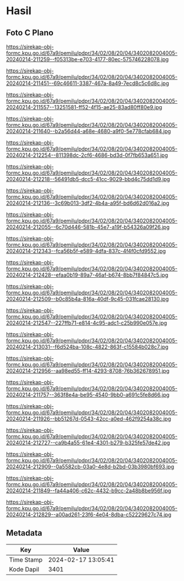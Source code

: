 # Hasil

## Foto C Plano

https://sirekap-obj-formc.kpu.go.id/67a9/pemilu/pdpr/34/02/08/20/04/3402082004005-20240214-211259--f05313be-e703-4177-80ec-575746228078.jpg

https://sirekap-obj-formc.kpu.go.id/67a9/pemilu/pdpr/34/02/08/20/04/3402082004005-20240214-211451--69c46611-3387-467a-8a49-7ecd8c5c6d8c.jpg

https://sirekap-obj-formc.kpu.go.id/67a9/pemilu/pdpr/34/02/08/20/04/3402082004005-20240214-211557--13251581-ff52-4f15-ae25-83ad80ff80e9.jpg

https://sirekap-obj-formc.kpu.go.id/67a9/pemilu/pdpr/34/02/08/20/04/3402082004005-20240214-211640--b2a56d44-a68e-4680-a9f0-5e778cfab684.jpg

https://sirekap-obj-formc.kpu.go.id/67a9/pemilu/pdpr/34/02/08/20/04/3402082004005-20240214-212254--811398dc-2cf6-4686-bd3d-0f7fb653a651.jpg

https://sirekap-obj-formc.kpu.go.id/67a9/pemilu/pdpr/34/02/08/20/04/3402082004005-20240214-212218--56491db5-dcc5-41cc-9029-bbd4c75dd1d9.jpg

https://sirekap-obj-formc.kpu.go.id/67a9/pemilu/pdpr/34/02/08/20/04/3402082004005-20240214-212136--3c69b013-3df2-4b4a-a95f-bd6d62d016a2.jpg

https://sirekap-obj-formc.kpu.go.id/67a9/pemilu/pdpr/34/02/08/20/04/3402082004005-20240214-212055--6c70d446-581b-45e7-a19f-b54326a09f26.jpg

https://sirekap-obj-formc.kpu.go.id/67a9/pemilu/pdpr/34/02/08/20/04/3402082004005-20240214-212343--fca56b5f-e589-4dfa-837c-4f4f0cfd9552.jpg

https://sirekap-obj-formc.kpu.go.id/67a9/pemilu/pdpr/34/02/08/20/04/3402082004005-20240214-212428--efaa0b19-89a7-46af-b674-8bb7f84847c5.jpg

https://sirekap-obj-formc.kpu.go.id/67a9/pemilu/pdpr/34/02/08/20/04/3402082004005-20240214-212509--b0c85b4a-816a-40df-9c45-031fcae28130.jpg

https://sirekap-obj-formc.kpu.go.id/67a9/pemilu/pdpr/34/02/08/20/04/3402082004005-20240214-212547--227ffb71-e814-4c95-adc1-c25b990e057e.jpg

https://sirekap-obj-formc.kpu.go.id/67a9/pemilu/pdpr/34/02/08/20/04/3402082004005-20240214-213031--f6d524ba-108c-4822-863f-c15584b028c7.jpg

https://sirekap-obj-formc.kpu.go.id/67a9/pemilu/pdpr/34/02/08/20/04/3402082004005-20240214-212956--aa98ed55-ff14-4293-8708-76b362678951.jpg

https://sirekap-obj-formc.kpu.go.id/67a9/pemilu/pdpr/34/02/08/20/04/3402082004005-20240214-211757--363f8e4a-be95-4540-9bb0-a691c5fe8d66.jpg

https://sirekap-obj-formc.kpu.go.id/67a9/pemilu/pdpr/34/02/08/20/04/3402082004005-20240214-211926--bb51267d-0543-42cc-a0ed-462f9254a38c.jpg

https://sirekap-obj-formc.kpu.go.id/67a9/pemilu/pdpr/34/02/08/20/04/3402082004005-20240214-212727--ca9b4a55-61e4-4301-b279-b325fe57de42.jpg

https://sirekap-obj-formc.kpu.go.id/67a9/pemilu/pdpr/34/02/08/20/04/3402082004005-20240214-212909--0a5582cb-03a0-4e8d-b2bd-03b3980bf693.jpg

https://sirekap-obj-formc.kpu.go.id/67a9/pemilu/pdpr/34/02/08/20/04/3402082004005-20240214-211849--fa44a406-c62c-4432-b9cc-2a48b8be956f.jpg

https://sirekap-obj-formc.kpu.go.id/67a9/pemilu/pdpr/34/02/08/20/04/3402082004005-20240214-212829--a00ad261-23f6-4e04-8dba-c52229627c74.jpg


## Metadata

| Key        | Value               |
| ---------- | ------------------- |
| Time Stamp | 2024-02-17 13:05:41 |
| Kode Dapil | 3401                |



